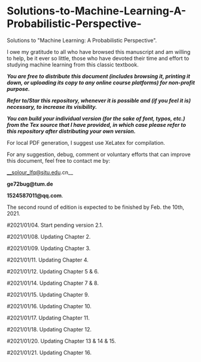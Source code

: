 # Solutions-to-Machine-Learning-A-Probabilistic-Perspective-

Solutions to "Machine Learning: A Probabilistic Perspective".

I owe my gratitude to all who have browsed this manuscript and am willing to help, be it ever so little, those who have devoted their time and effort to studying machine learning from this classic textbook. 

___You are free to distribute this document (includes browsing it, printing it down, or uploading its copy to any online course platforms) for non-profit purpose.___

___Refer to/Star this repository, whenever it is possible and (if you feel it is) necessary, to increase its visibility.___

___You can build your individual version (for the sake of font, typos, etc.) from the Tex source that I have provided, in which case please refer to this repository after distributing your own version.___

For local PDF generation, I suggest use XeLatex for compilation.

For any suggestion, debug, comment or voluntary efforts that can improve this document, feel free to contact me by:

__solour_lfq@sjtu.edu.cn__

__ge72bug@tum.de__

__1524587011@qq.com__.

The second round of edition is expected to be finished by Feb. the 10th, 2021.

#2021/01/04.
Start pending version 2.1.

#2021/01/08.
Updating Chapter 2.

#2021/01/09.
Updating Chapter 3.

#2021/01/11.
Updating Chapter 4.

#2021/01/12.
Updating Chapter 5 & 6.

#2021/01/14.
Updating Chapter 7 & 8.

#2021/01/15.
Updating Chapter 9.

#2021/01/16.
Updating Chapter 10.

#2021/01/17.
Updating Chapter 11.

#2021/01/18.
Updating Chapter 12.

#2021/01/20.
Updating Chapter 13 & 14 & 15.

#2021/01/21.
Updating Chapter 16.

